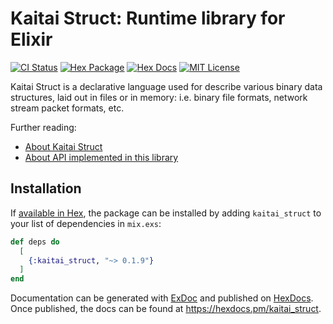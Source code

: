 # Kaitai Struct: Runtime library for Elixir

[![CI Status](https://img.shields.io/github/actions/workflow/status/polymorfiq/kaitai_struct_ex/elixir.yml)](https://github.com/polymorfiq/kaitai_struct_ex/actions/workflows/elixir.yml)
[![Hex Package](https://img.shields.io/hexpm/v/kaitai_struct)](https://hex.pm/packages/kaitai_struct)
[![Hex Docs](https://img.shields.io/badge/hex-docs-lightgreen.svg)](https://hexdocs.pm/kaitai_struct/)
[![MIT License](https://img.shields.io/hexpm/l/kaitai_struct)](https://choosealicense.com/licenses/mit/)

Kaitai Struct is a declarative language used for describe various binary data structures, laid out in files or in memory: i.e. binary file formats, network stream packet formats, etc.

Further reading:

- [About Kaitai Struct](https://kaitai.io/)
- [About API implemented in this library](https://doc.kaitai.io/stream_api.html)

## Installation

If [available in Hex](https://hex.pm/docs/publish), the package can be installed
by adding `kaitai_struct` to your list of dependencies in `mix.exs`:

```elixir
def deps do
  [
    {:kaitai_struct, "~> 0.1.9"}
  ]
end
```

Documentation can be generated with [ExDoc](https://github.com/elixir-lang/ex_doc)
and published on [HexDocs](https://hexdocs.pm). Once published, the docs can
be found at <https://hexdocs.pm/kaitai_struct>.

